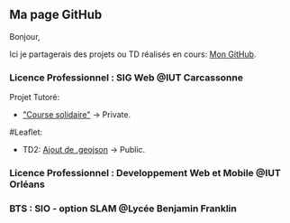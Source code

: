 ## Ma page GitHub

Bonjour,

Ici je partagerais des projets ou TD réalisés en cours: [Mon GitHub](https://github.com/LCharp/LCharp.github.io).

### Licence Professionnel : SIG Web @IUT Carcassonne

Projet Tutoré: 
- ["Course solidaire"](https://github.com/LCharp/SolidariaBram) -> Private.

#Leaflet:
- TD2: [Ajout de .geojson](https://github.com/LCharp/Leaflet_TD2/) -> Public.


### Licence Professionnel : Developpement Web et Mobile @IUT Orléans

### BTS : SIO - option SLAM @Lycée Benjamin Franklin
